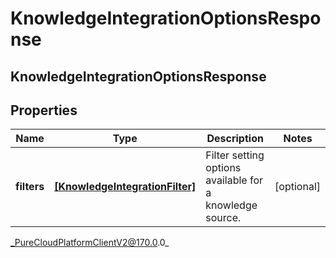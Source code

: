 # KnowledgeIntegrationOptionsResponse

## KnowledgeIntegrationOptionsResponse

## Properties

|Name | Type | Description | Notes|
|------------ | ------------- | ------------- | -------------|
| **filters** | [**[KnowledgeIntegrationFilter]**]([KnowledgeIntegrationFilter]) | Filter setting options available for a knowledge source. | [optional] |



_PureCloudPlatformClientV2@170.0.0_
